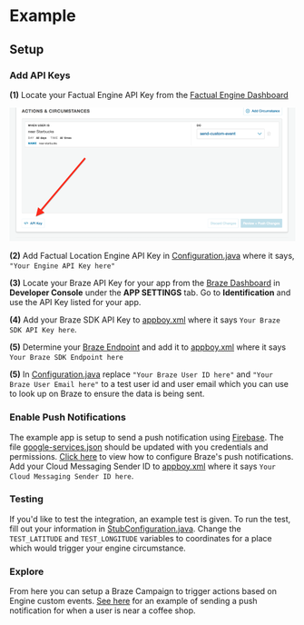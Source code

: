 # Example

## Setup

### Add API Keys

**(1)** Locate your Factual Engine API Key from the [Factual Engine Dashboard](https://engine.factual.com/garage)

![Dashboard image](./images/dashboard.png)

**(2)** Add Factual Location Engine API Key in [Configuration.java](src/main/java/com/factual/engine/braze/Configuration.java) where it says, `"Your Engine API Key here"`

**(3)** Locate your Braze API Key for your app from the [Braze Dashboard](https://dashboard.braze.com) in **Developer Console** under the **APP SETTINGS** tab.  Go to **Identification** and use the API Key listed for your app.

**(4)** Add your Braze SDK API Key to [appboy.xml](src/main/res/values/appboy.xml) where it says `Your Braze SDK API Key here`.

**(5)** Determine your [Braze Endpoint](https://www.braze.com/docs/user_guide/administrative/access_braze/sdk_endpoints/) and add it to [appboy.xml](src/main/res/values/appboy.xml) where it says `Your Braze SDK Endpoint here`

**(5)** In [Configuration.java](src/main/java/com/factual/engine/braze/Configuration.java) replace `"Your Braze User ID here"` and `"Your Braze User Email here"` to a test user id and user email which you can use to look up on Braze to ensure the data is being sent.

### Enable Push Notifications

The example app is setup to send a push notification using [Firebase](https://firebase.google.com/). The file [google-services.json](google-services.json) should be updated with you credentials and permissions.  [Click here](https://www.braze.com/docs/developer_guide/platform_integration_guides/android/push_notifications/integration/) to view how to configure Braze's push notifications.  Add your Cloud Messaging Sender ID to [appboy.xml](src/main/res/values/appboy.xml) where it says `Your Cloud Messaging Sender ID here`.

### Testing

If you'd like to test the integration, an example test is given. To run the test, fill out your information in [StubConfiguration.java](src/androidTest/java/com/factual/engine/braze/StubConfiguration.java). Change the `TEST_LATITUDE` and `TEST_LONGITUDE` variables to coordinates for a place which would trigger your engine circumstance.

### Explore

From here you can setup a Braze Campaign to trigger actions based on Engine custom events. [See here](https://github.com/Factual/engine-braze-integration#example) for an example of sending a push notification for when a user is near a coffee shop.
